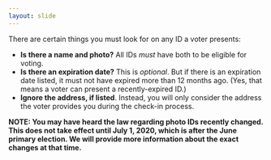 ```yaml
---
layout: slide
---
```


There are certain things you must look for on any ID a voter presents:

- **Is there a name and photo?** All IDs *must* have both to be eligible for voting.
- **Is there an expiration date?** This is *optional*. But if there is an expiration date listed, it must not have expired more than 12 months ago. (Yes, that means a voter can present a recently-expired ID.)
- **Ignore the address, if listed**. Instead, you will only consider the address the voter provides you during the check-in process.

**NOTE: You may have heard the law regarding photo IDs recently changed. This does not take effect until July 1, 2020, which is after the June primary election. We will provide more information about the exact changes at that time.**